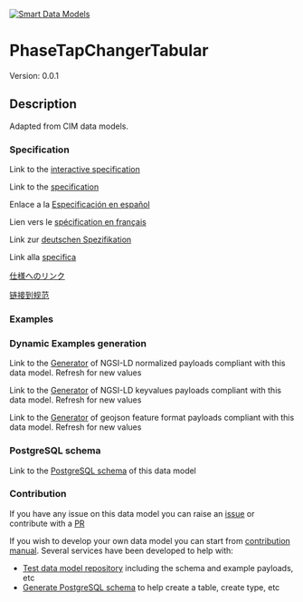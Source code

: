 [![Smart Data Models](https://smartdatamodels.org/wp-content/uploads/2022/01/SmartDataModels_logo.png "Logo")](https://smartdatamodels.org)
# PhaseTapChangerTabular
Version: 0.0.1

## Description 

Adapted from CIM data models. 
### Specification

Link to the [interactive specification](https://swagger.lab.fiware.org/?url=https://smart-data-models.github.io/dataModel.EnergyCIM/PhaseTapChangerTabular/swagger.yaml)

Link to the [specification](https://github.com/smart-data-models/dataModel.EnergyCIM/blob/master/PhaseTapChangerTabular/doc/spec.md)

Enlace a la [Especificación en español](https://github.com/smart-data-models/dataModel.EnergyCIM/blob/master/PhaseTapChangerTabular/doc/spec_ES.md)

Lien vers le [spécification en français](https://github.com/smart-data-models/dataModel.EnergyCIM/blob/master/PhaseTapChangerTabular/doc/spec_FR.md)

Link zur [deutschen Spezifikation](https://github.com/smart-data-models/dataModel.EnergyCIM/blob/master/PhaseTapChangerTabular/doc/spec_DE.md)

Link alla [specifica](https://github.com/smart-data-models/dataModel.EnergyCIM/blob/master/PhaseTapChangerTabular/doc/spec_IT.md)

[仕様へのリンク](https://github.com/smart-data-models/dataModel.EnergyCIM/blob/master/PhaseTapChangerTabular/doc/spec_JA.md)

[链接到规范](https://github.com/smart-data-models/dataModel.EnergyCIM/blob/master/PhaseTapChangerTabular/doc/spec_ZH.md)
### Examples
### Dynamic Examples generation

Link to the [Generator](https://smartdatamodels.org/extra/ngsi-ld_generator.php?schemaUrl=https://raw.githubusercontent.com/smart-data-models/dataModel.EnergyCIM/master/PhaseTapChangerTabular/schema.json&email=info@smartdatamodels.org) of NGSI-LD normalized payloads compliant with this data model. Refresh for new values

Link to the [Generator](https://smartdatamodels.org/extra/ngsi-ld_generator_keyvalues.php?schemaUrl=https://raw.githubusercontent.com/smart-data-models/dataModel.EnergyCIM/master/PhaseTapChangerTabular/schema.json&email=info@smartdatamodels.org) of NGSI-LD keyvalues payloads compliant with this data model. Refresh for new values

Link to the [Generator](https://smartdatamodels.org/extra/geojson_features_generator.php?schemaUrl=https://raw.githubusercontent.com/smart-data-models/dataModel.EnergyCIM/master/PhaseTapChangerTabular/schema.json&email=info@smartdatamodels.org) of geojson feature format payloads compliant with this data model. Refresh for new values
### PostgreSQL schema

Link to the [PostgreSQL schema](https://smart-data-models.github.io/dataModel.EnergyCIM/PhaseTapChangerTabular/schema.sql) of this data model
### Contribution

 If you have any issue on this data model you can raise an [issue](https://github.com/smart-data-models/dataModel.EnergyCIM/issues)  or contribute with a [PR](https://github.com/smart-data-models/dataModel.EnergyCIM/pulls)

 If you wish to develop your own data model you can start from [contribution manual](https://bit.ly/contribution_manual). Several services have been developed to help with: 
 - [Test data model repository](https://smartdatamodels.org/index.php/data-models-contribution-api/) including the schema and example payloads, etc
 - [Generate PostgreSQL schema](https://smartdatamodels.org/index.php/sql-service/) to help create a table, create type, etc